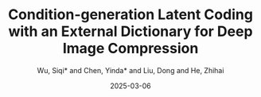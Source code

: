 ---
title: "Condition-generation Latent Coding with an External Dictionary for Deep Image Compression"
collection: publications
category: conferences
permalink: # /publication/2009-10-01-paper-title-number-1
excerpt: 'The paper proposes CLC for deep image compression. It uses a dictionary to generate references, shows good performance, and has theoretical analysis.'
date: 2025-03-06
venue: AAAI (oral)
author: "Wu, Siqi* and Chen, Yinda* and Liu, Dong and He, Zhihai"
slidesurl: # 'http://academicpages.github.io/files/slides1.pdf'
paperurl: '/files/Condition_generation_Latent_Coding_with_an_External_Dictionary_for_Deep_Image_Compression.pdf'
# citation: 'Chen, Y., Huang, W., Zhou, S., Chen, Q., & Xiong, Z. (2023, August). Self-supervised neuron segmentation with multi-agent reinforcement learning. In Proceedings of the Thirty-Second International Joint Conference on Artificial Intelligence (pp. 609-617).'
main_figure: "/images/AAAI25.png" # Add teaser field for the preview image
codeurl: "https://github.com/ydchen0806/CLC"
bibtex: |
  @article{wu2023conditional,
    title={Conditional Latent Coding with Learnable Synthesized Reference for Deep Image Compression},
    author={Wu, Siqi and Chen, Yinda and Liu, Dong and He, Zhihai},
    journal={arXiv preprint arXiv:XXXX.XXXXX},
    year={2025}
  }
---